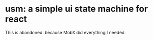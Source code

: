 # usm: a simple ui state machine for react

This is abandoned. because MobX did everything I needed.
